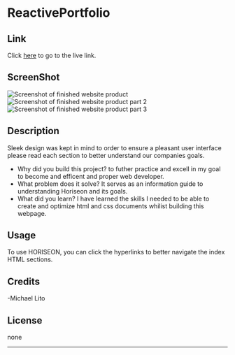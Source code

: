 # ReactivePortfolio

## Link

Click [here](--addvalue--) to go to the live link. 


## ScreenShot 

![Screenshot of finished website product](./assets/images/Screenshot%201.png?raw=true "Porfolio")
![Screenshot of finished website product part 2](./assets/images/Screenshot%202%20.png?raw=true)
![Screenshot of finished website product part 3](./assets/images/Screenshot%203.png?raw=true)

## Description

Sleek design was kept in mind to order to ensure a pleasant user interface please read each section to better understand our companies goals.

- Why did you build this project? to futher practice and excell in my goal to become and efficent and proper web developer. 
- What problem does it solve? It serves as an information guide to understanding Horiseon and its goals. 
- What did you learn?  I have learned the skills I needed to be able to create and optimize html and css documents whilist building this webpage.
 

## Usage

To use HORISEON, you can click the hyperlinks to better navigate the index HTML sections.

## Credits

-Michael Lito

## License

none

---